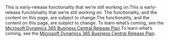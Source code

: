 <span data-ttu-id="7dc6e-101">This is early-release functionality that we’re still working on.</span><span class="sxs-lookup"><span data-stu-id="7dc6e-101">This is early-release functionality that we’re still working on.</span></span> <span data-ttu-id="7dc6e-102">The functionality, and the content on this page, are subject to change.</span><span class="sxs-lookup"><span data-stu-id="7dc6e-102">The functionality, and the content on this page, are subject to change.</span></span> <span data-ttu-id="7dc6e-103">To learn what’s coming, see the [Microsoft Dynamics 365 Business Central Release Plan](https://go.microsoft.com/fwlink/?linkid=2047422).</span><span class="sxs-lookup"><span data-stu-id="7dc6e-103">To learn what’s coming, see the [Microsoft Dynamics 365 Business Central Release Plan](https://go.microsoft.com/fwlink/?linkid=2047422).</span></span>
